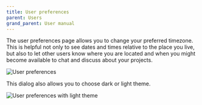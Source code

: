 ```yaml
---
title: User preferences
parent: Users
grand_parent: User manual
---
```


The user preferences page allows you to change your preferred timezone. This is helpful not only to see dates and times relative to the place you live, but also to let other users know where you are located and when you might become available to chat and discuss about your projects.

![User preferences](/images/screenshots/user-preferences.png)

This dialog also allows you to choose dark or light theme.

![User preferences with light theme](/images/screenshots/user-preferences-light-theme.png)
